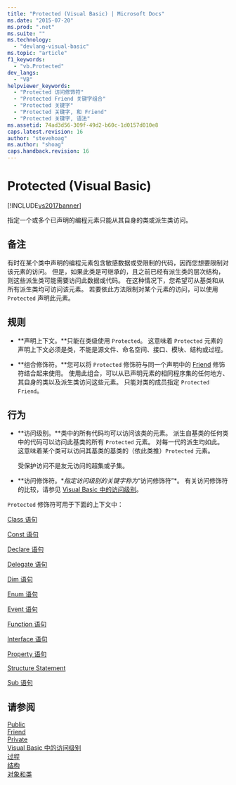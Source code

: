 ```yaml
---
title: "Protected (Visual Basic) | Microsoft Docs"
ms.date: "2015-07-20"
ms.prod: ".net"
ms.suite: ""
ms.technology: 
  - "devlang-visual-basic"
ms.topic: "article"
f1_keywords: 
  - "vb.Protected"
dev_langs: 
  - "VB"
helpviewer_keywords: 
  - "Protected 访问修饰符"
  - "Protected Friend 关键字组合"
  - "Protected 关键字"
  - "Protected 关键字, 和 Friend"
  - "Protected 关键字, 语法"
ms.assetid: 74ad3d56-309f-49d2-b60c-1d0157d010e8
caps.latest.revision: 16
author: "stevehoag"
ms.author: "shoag"
caps.handback.revision: 16
---
```

# Protected (Visual Basic)
[!INCLUDE[vs2017banner](../../../visual-basic/includes/vs2017banner.md)]

指定一个或多个已声明的编程元素只能从其自身的类或派生类访问。  
  
## 备注  
 有时在某个类中声明的编程元素包含敏感数据或受限制的代码，因而您想要限制对该元素的访问。  但是，如果此类是可继承的，且之前已经有派生类的层次结构，则这些派生类可能需要访问此数据或代码。  在这种情况下，您希望可从基类和从所有派生类均可访问该元素。  若要依此方法限制对某个元素的访问，可以使用 `Protected` 声明此元素。  
  
## 规则  
  
-   **声明上下文。**只能在类级使用 `Protected`。  这意味着 `Protected` 元素的声明上下文必须是类，不能是源文件、命名空间、接口、模块、结构或过程。  
  
-   **组合修饰符。**您可以将 `Protected` 修饰符与同一个声明中的 [Friend](../../../visual-basic/language-reference/modifiers/friend.md) 修饰符结合起来使用。  使用此组合，可以从已声明元素的相同程序集的任何地方、其自身的类以及派生类访问这些元素。  只能对类的成员指定 `Protected Friend`。  
  
## 行为  
  
-   **访问级别。**类中的所有代码均可以访问该类的元素。  派生自基类的任何类中的代码可以访问此基类的所有 `Protected` 元素。  对每一代的派生均如此。  这意味着某个类可以访问其基类的基类的（依此类推）`Protected` 元素。  
  
     受保护访问不是友元访问的超集或子集。  
  
-   **访问修饰符。**指定访问级别的关键字称为*“访问修饰符”*。  有关访问修饰符的比较，请参见 [Visual Basic 中的访问级别](../../../visual-basic/programming-guide/language-features/declared-elements/access-levels.md)。  
  
 `Protected` 修饰符可用于下面的上下文中：  
  
 [Class 语句](../../../visual-basic/language-reference/statements/class-statement.md)  
  
 [Const 语句](../../../visual-basic/language-reference/statements/const-statement.md)  
  
 [Declare 语句](../../../visual-basic/language-reference/statements/declare-statement.md)  
  
 [Delegate 语句](../../../visual-basic/language-reference/statements/delegate-statement.md)  
  
 [Dim 语句](../../../visual-basic/language-reference/statements/dim-statement.md)  
  
 [Enum 语句](../../../visual-basic/language-reference/statements/enum-statement.md)  
  
 [Event 语句](../../../visual-basic/language-reference/statements/event-statement.md)  
  
 [Function 语句](../../../visual-basic/language-reference/statements/function-statement.md)  
  
 [Interface 语句](../../../visual-basic/language-reference/statements/interface-statement.md)  
  
 [Property 语句](../../../visual-basic/language-reference/statements/property-statement.md)  
  
 [Structure Statement](../../../visual-basic/language-reference/statements/structure-statement.md)  
  
 [Sub 语句](../../../visual-basic/language-reference/statements/sub-statement.md)  
  
## 请参阅  
 [Public](../../../visual-basic/language-reference/modifiers/public.md)   
 [Friend](../../../visual-basic/language-reference/modifiers/friend.md)   
 [Private](../../../visual-basic/language-reference/modifiers/private.md)   
 [Visual Basic 中的访问级别](../../../visual-basic/programming-guide/language-features/declared-elements/access-levels.md)   
 [过程](../../../visual-basic/programming-guide/language-features/procedures/index.md)   
 [结构](../../../visual-basic/programming-guide/language-features/data-types/structures.md)   
 [对象和类](../../../visual-basic/programming-guide/language-features/objects-and-classes/index.md)